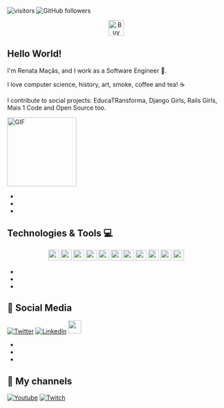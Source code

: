 
![visitors](https://visitor-badge.glitch.me/badge?page_id=macasrenata.visitor-badge)
![GitHub followers](https://img.shields.io/github/followers/macasrenata?style=social)

<p align='center'>
<a href='https://www.buymeacoffee.com/macasrenata' target='_blank'><img height='36' style='border:0px;height:36px;' src='https://www.buymeacoffee.com/assets/img/guidelines/download-assets-2.svg' border='0' alt='Buy Me a Coffee' /></a>
</p>


## Hello World! 

<p align="center">

I'm Renata Maçãs, and I work as a Software Engineer 🧙.

I love computer science, history, art, smoke, coffee and tea! ☕ 

I contribute to social projects: EducaTRansforma, Django Girls, Rails Girls, Mais 1 Code and Open Source too.


<img align="center" alt="GIF" height="160px" src="https://media.giphy.com/media/3dkZSFc0Yn24DebLb3/giphy-downsized.gif?cid=790b7611bd9a6c1ff5fbbf39254401dc2fbaec30a49f382b&rid=giphy-downsized.gif&ct=g" />

</p>


* 
*
*


## Technologies & Tools 💻 

<p align="center">

<img src="https://img.shields.io/badge/javascript-%23F7DF1E.svg?&style=for-the-badge&logo=javascript&logoColor=black" height="25"/>
<img src="https://img.shields.io/badge/typescript%20-%23007ACC.svg?&style=for-the-badge&logo=typescript&logoColor=white" height="25"/>
<img src="https://img.shields.io/badge/node.js%20-%2343853D.svg?&style=for-the-badge&logo=node.js&logoColor=white" height="25"/>
<img src="https://img.shields.io/badge/vuejs%20-%2335495e.svg?&style=for-the-badge&logo=vue.js&logoColor=%234FC08D" height="25"/>
<img src="https://img.shields.io/badge/react%20-%2320232a.svg?&style=for-the-badge&logo=react&logoColor=%2361DAFB" height="25"/>
<img src="https://img.shields.io/badge/angular%20-%23DD0031.svg?&style=for-the-badge&logo=angular&logoColor=white" height="25"/>
<img src="https://img.shields.io/badge/MongoDB-%234ea94b.svg?&style=for-the-badge&logo=mongodb&logoColor=white" height="25"/>
<img src="https://img.shields.io/badge/Microsoft%20Azure-0089D6?logo=microsoft-azure&logoColor=white&style=for-the-badge" height="25"/>
<img src="https://img.shields.io/badge/aws-%23F7DF1E.svg?&style=for-the-badge&logo=aws&logoColor=black" height="25"/>
<img src="https://img.shields.io/badge/python-0089D6?logo=python&logoColor=white&style=for-the-badge" height="25"/>
<img src="https://img.shields.io/badge/django%20-%23007ACC.svg?&style=for-the-badge&logo=django&logoColor=white" height="25"/>

</p>

*
*
*



## 👾 Social Media 

[![Twitter](https://img.shields.io/badge/twitter-%231DA1F2.svg?&style=for-the-badge&logo=twitter&logoColor=white)](https://twitter.com/macasrenata)
[![LinkedIn](https://img.shields.io/badge/linkedin-%230077B5.svg?&style=for-the-badge&logo=linkedin&logoColor=white)](https://www.linkedin.com/in/macasrenata/)
<a href="https://dev.to/macasrenata"><img height="30" src="https://img.shields.io/badge/dev.to-0A0A0A?style=for-the-badge&logo=devdotto&logoColor=white"></a>&nbsp;&nbsp;
</br>



*
*
*


## 🤖 My channels 

[![Youtube](https://img.shields.io/badge/youtube-%23FF0000.svg?&style=for-the-badge&logo=youtube&logoColor=white)](https://www.youtube.com/channel/@macasrenata)
[![Twitch](https://img.shields.io/badge/twitch-%239146FF.svg?&style=for-the-badge&logo=twitch&logoColor=white)](https://www.twitch.tv/macasrenata)


